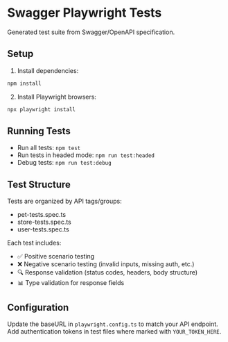# Swagger Playwright Tests

Generated test suite from Swagger/OpenAPI specification.

## Setup

1. Install dependencies:
```bash
npm install
```

2. Install Playwright browsers:
```bash
npx playwright install
```

## Running Tests

- Run all tests: `npm test`
- Run tests in headed mode: `npm run test:headed`
- Debug tests: `npm run test:debug`

## Test Structure

Tests are organized by API tags/groups:
- pet-tests.spec.ts
- store-tests.spec.ts
- user-tests.spec.ts

Each test includes:
- ✅ Positive scenario testing
- ❌ Negative scenario testing (invalid inputs, missing auth, etc.)
- 🔍 Response validation (status codes, headers, body structure)
- 📊 Type validation for response fields

## Configuration

Update the baseURL in `playwright.config.ts` to match your API endpoint.
Add authentication tokens in test files where marked with `YOUR_TOKEN_HERE`.
